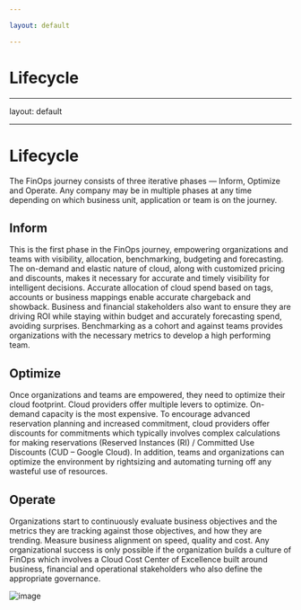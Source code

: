 ```yaml
---

layout: default

---
```


# Lifecycle

---

layout: default

---

# Lifecycle


The FinOps journey consists of three iterative phases — Inform, Optimize and Operate.
Any company may be in multiple phases at any time depending on which business unit, application or team is on the journey.

## Inform
This is the first phase in the FinOps journey, empowering organizations and teams with visibility, allocation, benchmarking, budgeting and forecasting. The on-demand and elastic nature of cloud, along with customized pricing and discounts, makes it necessary for accurate and timely visibility for intelligent decisions. Accurate allocation of cloud spend based on tags, accounts or business mappings enable accurate chargeback and showback. Business and financial stakeholders also want to ensure they are driving ROI while staying within budget and accurately forecasting spend, avoiding surprises. Benchmarking as a cohort and against teams provides organizations with the necessary metrics to develop a high performing team.

## Optimize
Once organizations and teams are empowered, they need to optimize their cloud footprint. Cloud providers offer multiple levers to optimize. On-demand capacity is the most expensive. To encourage advanced reservation planning and increased commitment, cloud providers offer discounts for commitments which typically involves complex calculations for making reservations (Reserved Instances (RI) / Committed Use Discounts (CUD – Google Cloud). In addition, teams and organizations can optimize the environment by rightsizing and automating turning off any wasteful use of resources.

## Operate
Organizations start to continuously evaluate business objectives and the metrics they are tracking against those objectives, and how they are trending. Measure business alignment on speed, quality and cost. Any organizational success is only possible if the organization builds a culture of FinOps which involves a Cloud Cost Center of Excellence built around business, financial and operational stakeholders who also define the appropriate governance.

![image](https://user-images.githubusercontent.com/66805995/112906440-0a303d00-90a1-11eb-9a7c-7e325e2d23a1.png)
